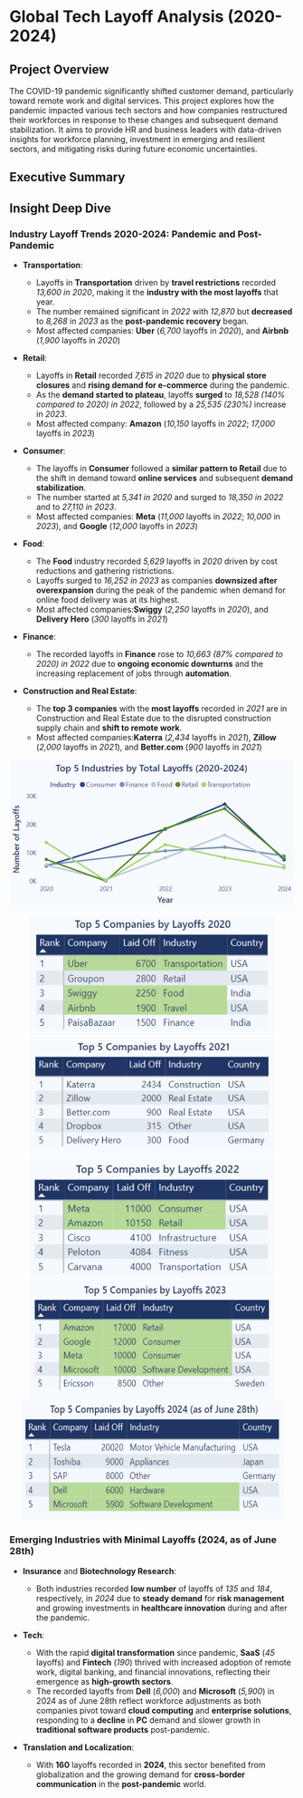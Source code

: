 # Global Tech Layoff Analysis (2020-2024)

## Project Overview
The COVID-19 pandemic significantly shifted customer demand, particularly toward remote work and digital services. This project explores how the pandemic impacted various tech sectors and how companies restructured their workforces in response to these changes and subsequent demand stabilization. It aims to provide HR and business leaders with data-driven insights for workforce planning, investment in emerging and resilient sectors, and mitigating risks during future economic uncertainties.

## Executive Summary

## Insight Deep Dive

### Industry Layoff Trends 2020-2024: Pandemic and Post-Pandemic 
  
* **Transportation**:
  - Layoffs in **Transportation** driven by **travel restrictions** recorded *13,600 in 2020*, making it the **industry with the most layoffs** that year.
  - The number remained significant in *2022* with *12,870* but **decreased** to *8,268* in *2023* as the **post-pandemic recovery** began.
  - Most affected companies: **Uber** (*6,700* layoffs in *2020*), and **Airbnb** (*1,900* layoffs in *2020*)
  
* **Retail**:
   - Layoffs in **Retail** recorded *7,615 in 2020* due to **physical store closures** and **rising demand for e-commerce** during the pandemic. 
   - As the **demand started to plateau**, layoffs **surged** to *18,528 (140% compared to 2020) in 2022*, followed by a *25,535 (230%)* increase in *2023*.
   - Most affected company: **Amazon** (*10,150* layoffs  in *2022*; *17,000* layoffs in *2023*)

* **Consumer**:
  - The layoffs in **Consumer** followed a **similar pattern to Retail** due to the shift in demand toward **online services** and subsequent **demand stabilization**. 
  - The number started at *5,341 in 2020* and surged to *18,350 in 2022* and to *27,110 in 2023*.
  - Most affected companies: **Meta** (*11,000* layoffs in *2022*; *10,000* in *2023*), and **Google** (*12,000* layoffs in *2023*)

* **Food**:
  - The **Food** industry recorded *5,629* layoffs in *2020* driven by cost reductions and gathering ristrictions.
  - Layoffs surged to *16,252 in 2023* as companies **downsized after overexpansion** during the peak of the pandemic when demand for online food delivery was at its highest.
  -  Most affected companies:**Swiggy** (*2,250* layoffs in *2020*), and **Delivery Hero** (*300* layoffs in *2021*)

* **Finance**:
  - The recorded layoffs in **Finance** rose to *10,663 (87% compared to 2020) in 2022* due to **ongoing economic downturns** and the increasing replacement of jobs through **automation**.

* **Construction and Real Estate**:
  - The **top 3 companies** with the **most layoffs** recorded in *2021* are in Construction and Real Estate due to the disrupted construction supply chain and **shift to remote work**.
  -  Most affected companies:**Katerra** (*2,434* layoffs in *2021*), **Zillow** (*2,000* layoffs in *2021*), and **Better.com** (*900* layoffs in *2021*)

<p align="center">
  <img src="Screenshots/Top5Industry.png" alt="Top 5 Industry" width="600"/>
</p>


<p align="center">
  <img src="Screenshots/Top5Company2020.png" alt="Top 5 Company 2020" width="430", height = "210",style="display: inline-block;"/>
  <img src="Screenshots/Top5Company2021.png" alt="Top 5 Company 2021" width="430",height = "210", style="display: inline-block;"/>
  <img src="Screenshots/Top5Company2022.png" alt="Top 5 Company 2022" width="430", height = "210", style="display: inline-block;"/>
  <img src="Screenshots/Top5Company2023.png" alt="Top 5 Company 2023" width="430", height = "210", style="display: inline-block;"/>
  <img src="Screenshots/Top5Company2024.png" alt="Top 5 Company 2024" width="465", height = "210", style="display: inline-block;"/>
</p>

  

 ### Emerging Industries with Minimal Layoffs (2024, as of June 28th)
* **Insurance** and **Biotechnology Research**:</br>
  - Both industries recorded **low number** of layoffs of *135* and *184*, respectively, in *2024* due to **steady demand** for **risk management** and growing investments in **healthcare innovation** during and after the pandemic.

* **Tech**:
  - With the rapid **digital transformation** since pandemic, **SaaS** (*45* layoffs) and **Fintech** (*190*) thrived with increased adoption of remote work, digital banking, and financial innovations, reflecting their emergence as **high-growth sectors**.
  - The recorded layoffs from **Dell** (*6,000*) and **Microsoft** (*5,900*) in 2024 as of June 28th reflect workforce adjustments as both companies pivot toward **cloud computing** and **enterprise solutions**, responding to a **decline** in **PC** demand and slower growth in **traditional software products** post-pandemic.
  
* **Translation and Localization**:</br>
  - With **160** layoffs recorded in **2024**, this sector benefited from globalization and the growing demand for **cross-border communication** in the **post-pandemic** world.
  


